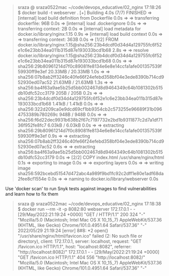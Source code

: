 > sraza @ sraza0522mac ~/code/devops_educative/02_nginx 17:18:26
$ docker build -t webserver .
[+] Building 4.0s (7/7) FINISHED
 => [internal] load build definition from Dockerfile                                                                                                            0.0s
 => => transferring dockerfile: 96B                                                                                                                             0.0s
 => [internal] load .dockerignore                                                                                                                               0.0s
 => => transferring context: 2B                                                                                                                                 0.0s
 => [internal] load metadata for docker.io/library/nginx:1.15                                                                                                   0.9s
 => [internal] load build context                                                                                                                               0.0s
 => => transferring context: 363B                                                                                                                               0.0s
 => [1/2] FROM docker.io/library/nginx:1.15@sha256:23b4dcdf0d34d4a129755fc6f52e1c6e23bb34ea011b315d87e193033bcd1b68                                             2.8s
 => => resolve docker.io/library/nginx:1.15@sha256:23b4dcdf0d34d4a129755fc6f52e1c6e23bb34ea011b315d87e193033bcd1b68                                             0.0s
 => => sha256:29b80961214d7f0c89081fe8134e6e8e14ccfa1afe001357539f59930ff9e3ef 20.33MB / 20.33MB                                                                1.0s
 => => sha256:07b8ab2ff3246c40fe66f24efebd358bf04e3ede8390b714cd952930ed07ac52 21.63MB / 21.63MB                                                                1.3s
 => => sha256:ba4f63a9ae5b25d5bb002467d8d9464349c64b1081302b515db10dfc52cc3179 205B / 205B                                                                      0.2s
 => => sha256:23b4dcdf0d34d4a129755fc6f52e1c6e23bb34ea011b315d87e193033bcd1b68 1.41kB / 1.41kB                                                                  0.0s
 => => sha256:322d209ca0e9dcd69cf1bb9354cb2c573255e96689f31b0964753389b780269c 948B / 948B                                                                      0.0s
 => => sha256:f6d22dec9931b638b2f67c7197732e2bd1b9311877c2d7a1df7136f952fe8fc7 6.03kB / 6.03kB                                                                  0.0s
 => => extracting sha256:29b80961214d7f0c89081fe8134e6e8e14ccfa1afe001357539f59930ff9e3ef                                                                       0.9s
 => => extracting sha256:07b8ab2ff3246c40fe66f24efebd358bf04e3ede8390b714cd952930ed07ac52                                                                       0.6s
 => => extracting sha256:ba4f63a9ae5b25d5bb002467d8d9464349c64b1081302b515db10dfc52cc3179                                                                       0.0s
 => [2/2] COPY index.html /usr/share/nginx/html                                                                                                                 0.1s
 => exporting to image                                                                                                                                          0.0s
 => => exporting layers                                                                                                                                         0.0s
 => => writing image sha256:592bcebd51547d472abc4a989f9bd1fc92c2dff1e80e1adf68da2fee8cf1554e                                                                    0.0s
 => => naming to docker.io/library/webserver                                                                                                                    0.0s

Use 'docker scan' to run Snyk tests against images to find vulnerabilities and learn how to fix them

> sraza @ sraza0522mac ~/code/devops_educative/02_nginx 17:18:38
$ docker run --rm -it -p 8082:80 webserver
172.17.0.1 - - [29/May/2022:21:19:24 +0000] "GET / HTTP/1.1" 200 324 "-" "Mozilla/5.0 (Macintosh; Intel Mac OS X 10_15_7) AppleWebKit/537.36 (KHTML, like Gecko) Chrome/101.0.4951.64 Safari/537.36" "-"
2022/05/29 21:19:24 [error] 8#8: *2 open() "/usr/share/nginx/html/favicon.ico" failed (2: No such file or directory), client: 172.17.0.1, server: localhost, request: "GET /favicon.ico HTTP/1.1", host: "localhost:8082", referrer: "http://localhost:8082/"
172.17.0.1 - - [29/May/2022:21:19:24 +0000] "GET /favicon.ico HTTP/1.1" 404 556 "http://localhost:8082/" "Mozilla/5.0 (Macintosh; Intel Mac OS X 10_15_7) AppleWebKit/537.36 (KHTML, like Gecko) Chrome/101.0.4951.64 Safari/537.36" "-"